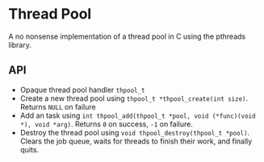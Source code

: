 # Thread Pool
A no nonsense implementation of a thread pool in C using the pthreads library.

## API
* Opaque thread pool handler `thpool_t`
* Create a new thread pool using `thpool_t *thpool_create(int size)`. Returns `NULL` on failure
* Add an task using `int thpool_add(thpool_t *pool, void (*func)(void *), void *arg)`. Returns `0` on success, `-1` on failure.
* Destroy the thread pool using `void thpool_destroy(thpool_t *pool)`. Clears the job queue, waits for threads to finish their work, and finally quits.


